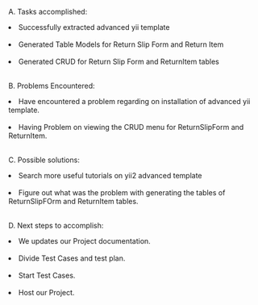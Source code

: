 A. Tasks accomplished:<br>
<li>Successfully extracted advanced yii template</li><br>
<li>Generated Table Models for Return Slip Form and Return Item</li><br>
<li>Generated CRUD for Return Slip Form and ReturnItem tables</li><br>


B. Problems Encountered:<br>
<li>Have encountered a problem regarding on installation of advanced yii template.</li><br>
<li>Having Problem on viewing the CRUD menu for ReturnSlipForm and ReturnItem.</li><br>

C. Possible solutions:<br>
<li>Search more useful tutorials on yii2 advanced template</li><br>
<li>Figure out what was the problem with generating the tables of ReturnSlipFOrm and ReturnItem tables.</li><br>

D. Next steps to accomplish:<br>
<li>We updates our Project documentation.</li><br>
<li>Divide Test Cases and test plan.</li><br>
<li>Start Test Cases.</li><br>
<li>Host our Project.</li><br>
